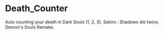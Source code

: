 # Death_Counter
Auto counting your death in Dark Souls (1, 2, 3), Sekiro : Shadows die twice, Demon's Souls Remake.
